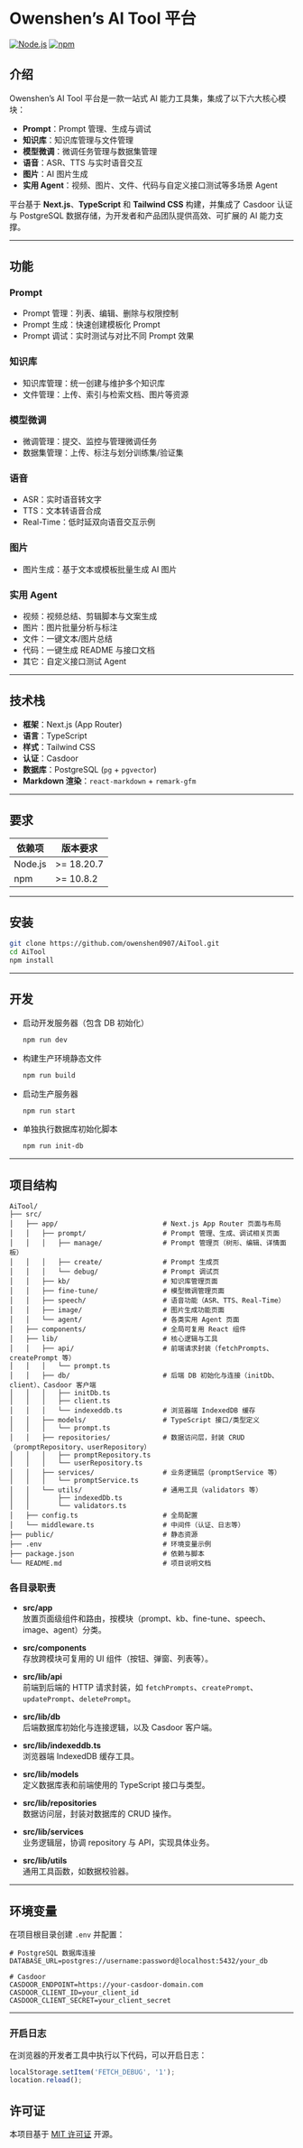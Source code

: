 # Owenshen’s AI Tool 平台

[![Node.js](https://img.shields.io/badge/Node.js-v18.20.7-green)](https://nodejs.org/) [![npm](https://img.shields.io/badge/npm-v10.8.2-blue)](https://www.npmjs.com/)

## 介绍

Owenshen’s AI Tool 平台是一款一站式 AI 能力工具集，集成了以下六大核心模块：

- **Prompt**：Prompt 管理、生成与调试
- **知识库**：知识库管理与文件管理
- **模型微调**：微调任务管理与数据集管理
- **语音**：ASR、TTS 与实时语音交互
- **图片**：AI 图片生成
- **实用 Agent**：视频、图片、文件、代码与自定义接口测试等多场景 Agent

平台基于 **Next.js**、**TypeScript** 和 **Tailwind CSS** 构建，并集成了 Casdoor 认证与 PostgreSQL 数据存储，为开发者和产品团队提供高效、可扩展的 AI 能力支撑。

---

## 功能

### Prompt
- Prompt 管理：列表、编辑、删除与权限控制
- Prompt 生成：快速创建模板化 Prompt
- Prompt 调试：实时测试与对比不同 Prompt 效果

### 知识库
- 知识库管理：统一创建与维护多个知识库
- 文件管理：上传、索引与检索文档、图片等资源

### 模型微调
- 微调管理：提交、监控与管理微调任务
- 数据集管理：上传、标注与划分训练集/验证集

### 语音
- ASR：实时语音转文字
- TTS：文本转语音合成
- Real-Time：低时延双向语音交互示例

### 图片
- 图片生成：基于文本或模板批量生成 AI 图片

### 实用 Agent
- 视频：视频总结、剪辑脚本与文案生成
- 图片：图片批量分析与标注
- 文件：一键文本/图片总结
- 代码：一键生成 README 与接口文档
- 其它：自定义接口测试 Agent

---

## 技术栈

- **框架**：Next.js (App Router)
- **语言**：TypeScript
- **样式**：Tailwind CSS
- **认证**：Casdoor
- **数据库**：PostgreSQL (`pg` + `pgvector`)
- **Markdown 渲染**：`react-markdown` + `remark-gfm`

---

## 要求

| 依赖项  | 版本要求    |
| ------- | ----------- |
| Node.js | >= 18.20.7  |
| npm     | >= 10.8.2   |

---

## 安装

```bash
git clone https://github.com/owenshen0907/AiTool.git
cd AiTool
npm install
```

---

## 开发

- 启动开发服务器（包含 DB 初始化）
  ```bash
  npm run dev
  ```
- 构建生产环境静态文件
  ```bash
  npm run build
  ```
- 启动生产服务器
  ```bash
  npm run start
  ```
- 单独执行数据库初始化脚本
  ```bash
  npm run init-db
  ```

---

## 项目结构

```
AiTool/
├── src/
│   ├── app/                          # Next.js App Router 页面与布局
│   │   ├── prompt/                   # Prompt 管理、生成、调试相关页面
│   │   │   ├── manage/               # Prompt 管理页（树形、编辑、详情面板）
│   │   │   ├── create/               # Prompt 生成页
│   │   │   └── debug/                # Prompt 调试页
│   │   ├── kb/                       # 知识库管理页面
│   │   ├── fine-tune/                # 模型微调管理页面
│   │   ├── speech/                   # 语音功能（ASR、TTS、Real-Time）
│   │   ├── image/                    # 图片生成功能页面
│   │   └── agent/                    # 各类实用 Agent 页面
│   ├── components/                   # 全局可复用 React 组件
│   ├── lib/                          # 核心逻辑与工具
│   │   ├── api/                      # 前端请求封装（fetchPrompts、createPrompt 等）
│   │   │   └── prompt.ts
│   │   ├── db/                       # 后端 DB 初始化与连接（initDb、client）、Casdoor 客户端
│   │   │   ├── initDb.ts
│   │   │   ├── client.ts
│   │   │   └── indexeddb.ts          # 浏览器端 IndexedDB 缓存
│   │   ├── models/                   # TypeScript 接口/类型定义
│   │   │   └── prompt.ts
│   │   ├── repositories/             # 数据访问层，封装 CRUD（promptRepository、userRepository）
│   │   │   ├── promptRepository.ts
│   │   │   └── userRepository.ts
│   │   ├── services/                 # 业务逻辑层（promptService 等）
│   │   │   └── promptService.ts
│   │   └── utils/                    # 通用工具（validators 等）
│   │       ├── indexedDb.ts
│   │       └── validators.ts
│   ├── config.ts                     # 全局配置
│   └── middleware.ts                 # 中间件（认证、日志等）
├── public/                           # 静态资源
├── .env                              # 环境变量示例
├── package.json                      # 依赖与脚本
└── README.md                         # 项目说明文档
```  

### 各目录职责

- **src/app**  
  放置页面级组件和路由，按模块（prompt、kb、fine-tune、speech、image、agent）分类。

- **src/components**  
  存放跨模块可复用的 UI 组件（按钮、弹窗、列表等）。

- **src/lib/api**  
  前端到后端的 HTTP 请求封装，如 `fetchPrompts`、`createPrompt`、`updatePrompt`、`deletePrompt`。

- **src/lib/db**  
  后端数据库初始化与连接逻辑，以及 Casdoor 客户端。

- **src/lib/indexeddb.ts**  
  浏览器端 IndexedDB 缓存工具。

- **src/lib/models**  
  定义数据库表和前端使用的 TypeScript 接口与类型。

- **src/lib/repositories**  
  数据访问层，封装对数据库的 CRUD 操作。

- **src/lib/services**  
  业务逻辑层，协调 repository 与 API，实现具体业务。

- **src/lib/utils**  
  通用工具函数，如数据校验器。

---

## 环境变量

在项目根目录创建 `.env` 并配置：

```env
# PostgreSQL 数据库连接
DATABASE_URL=postgres://username:password@localhost:5432/your_db

# Casdoor
CASDOOR_ENDPOINT=https://your-casdoor-domain.com
CASDOOR_CLIENT_ID=your_client_id
CASDOOR_CLIENT_SECRET=your_client_secret
```

---
### 开启日志

在浏览器的开发者工具中执行以下代码，可以开启日志：

```javascript
localStorage.setItem('FETCH_DEBUG', '1');
location.reload();
```

## 许可证

本项目基于 [MIT 许可证](https://opensource.org/licenses/MIT) 开源。
